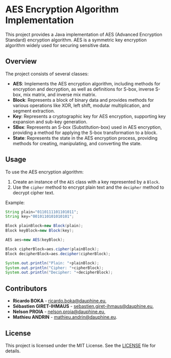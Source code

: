 # AES Encryption Algorithm Implementation

This project provides a Java implementation of AES (Advanced Encryption Standard) encryption algorithm. AES
is a symmetric key encryption algorithm widely used for securing sensitive data.

## Overview

The project consists of several classes:

- **AES**: Implements the AES encryption algorithm, including methods for encryption and decryption, as well as
  definitions for S-box, inverse S-box, mix matrix, and inverse mix matrix.
- **Block**: Represents a block of binary data and provides methods for various operations like XOR, left shift, modular
  multiplication, and segment extraction.
- **Key**: Represents a cryptographic key for AES encryption, supporting key expansion and sub-key generation.
- **SBox**: Represents an S-box (Substitution-box) used in AES encryption, providing a method for applying the S-box
  transformation to a block.
- **State**: Represents the state in the AES encryption process, providing methods for creating, manipulating, and
  converting the state.

## Usage

To use the AES encryption algorithm:

1. Create an instance of the `AES` class with a key represented by a `Block`.
2. Use the `cipher` method to encrypt plain text and the `decipher` method to decrypt cipher text.

Example:

```java
String plain="0110111101101011";
String key="0010110101010101";

Block plainBlock=new Block(plain);
Block keyBlock=new Block(key);

AES aes=new AES(keyBlock);

Block cipherBlock=aes.cipher(plainBlock);
Block decipherBlock=aes.decipher(cipherBlock);

System.out.println("Plain: "+plainBlock);
System.out.println("Cipher: "+cipherBlock);
System.out.println("Decipher: "+decipherBlock);
```

## Contributors

- **Ricardo BOKA** - [ricardo.boka@dauphine.eu](mailto:ricardo.boka@dauphine.eu),
- **Sébastien GIRET-IHMAUS** - [sebastien.giret-ihmaus@dauphine.eu](mailto:sebastien.giret-ihmaus@dauphine.eu),
- **Nelson PROIA** - [nelson.proia@dauphine.eu](mailto:nelson.proia@dauphine.eu),
- **Mathieu ANDRIN** - [mathieu.andrin@dauphine.eu](mailto:mathieu.andrin@dauphine.eu).

## License

This project is licensed under the MIT License. See the [LICENSE](LICENSE) file for details.
